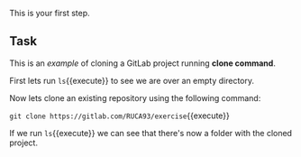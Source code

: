 This is your first step.

## Task

This is an _example_ of cloning a GitLab project running **clone command**.

First lets run `ls`{{execute}} to see we are over an empty directory.

Now lets clone an existing repository using the following command:

`git clone https://gitlab.com/RUCA93/exercise`{{execute}}

If we run `ls`{{execute}} we can see that there's now a folder with the cloned project.

